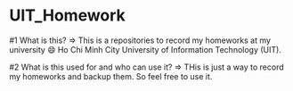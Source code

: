# UIT_Homework
#1 What is this?
=> This is a repositories to record my homeworks at my university 😄 Ho Chi Minh City University of Information Technology (UIT).

#2 What is this used for and who can use it?
=> THis is just a way to record my homeworks and backup them. So feel free to use it.
